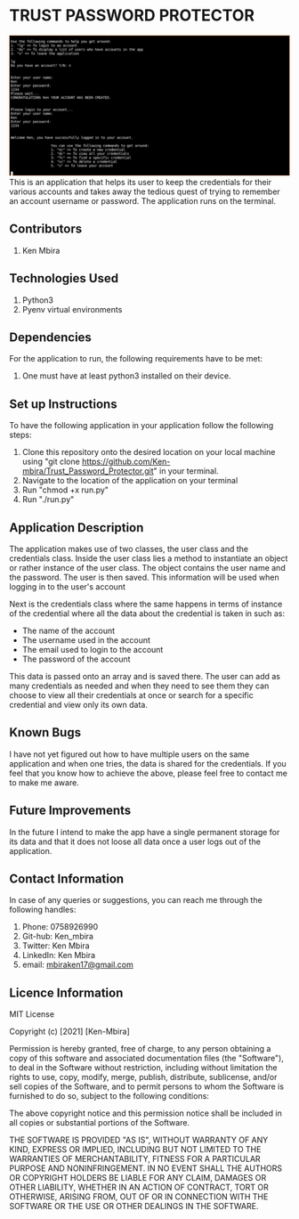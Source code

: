 # TRUST PASSWORD PROTECTOR
<img src="TRUST.png">
This is an application that helps its user to keep the credentials for their various accounts and takes away the tedious quest of trying to remember an account username or password. The application runs on the terminal.

## Contributors
1. Ken Mbira

## Technologies Used
1. Python3
2. Pyenv virtual environments

## Dependencies
For the application to run, the following requirements have to be met:
1. One must have at least python3 installed on their device.

## Set up Instructions
To have the following application in your application follow the following steps:
1. Clone this repository onto the desired location on your local machine using "git clone https://github.com/Ken-mbira/Trust_Password_Protector.git" in your terminal.
2. Navigate to the location of the application on your terminal
3. Run "chmod +x run.py"
4. Run "./run.py"

## Application Description
The application makes use of two classes, the user class and the credentials class. Inside the user class lies a method to instantiate an object or rather instance of the user class. The object contains the user name and the password. The user is then saved. This information will be used when logging in to the user's account

Next is the credentials class where the same happens in terms of instance of the credential where all the data about the credential is taken in such as: 
- The name of the account
- The username used in the account
- The email used to login to the account
- The password of the account

This data is passed onto an array and is saved there. The user can add as many credentials as needed and when they need to see them they can choose to view all their credentials at once or search for a specific credential and view only its own data.

## Known Bugs
I have not yet figured out how to have multiple users on the same application and when one tries, the data is shared for the credentials. If you feel that you know how to achieve the above, please feel free to contact me to make me aware.

## Future Improvements
In the future I intend to make the app have a single permanent storage for its data and that it does not loose all data once a user logs out of the application.

## Contact Information
In case of any queries or suggestions, you can reach me through the following handles:
1. Phone: 0758926990
2. Git-hub: Ken_mbira
3. Twitter: Ken Mbira
4. LinkedIn: Ken Mbira
5. email: mbiraken17@gmail.com

## Licence Information
MIT License

Copyright (c) [2021] [Ken-Mbira]

Permission is hereby granted, free of charge, to any person obtaining a copy
of this software and associated documentation files (the "Software"), to deal
in the Software without restriction, including without limitation the rights
to use, copy, modify, merge, publish, distribute, sublicense, and/or sell
copies of the Software, and to permit persons to whom the Software is
furnished to do so, subject to the following conditions:

The above copyright notice and this permission notice shall be included in all
copies or substantial portions of the Software.

THE SOFTWARE IS PROVIDED "AS IS", WITHOUT WARRANTY OF ANY KIND, EXPRESS OR
IMPLIED, INCLUDING BUT NOT LIMITED TO THE WARRANTIES OF MERCHANTABILITY,
FITNESS FOR A PARTICULAR PURPOSE AND NONINFRINGEMENT. IN NO EVENT SHALL THE
AUTHORS OR COPYRIGHT HOLDERS BE LIABLE FOR ANY CLAIM, DAMAGES OR OTHER
LIABILITY, WHETHER IN AN ACTION OF CONTRACT, TORT OR OTHERWISE, ARISING FROM,
OUT OF OR IN CONNECTION WITH THE SOFTWARE OR THE USE OR OTHER DEALINGS IN THE
SOFTWARE.